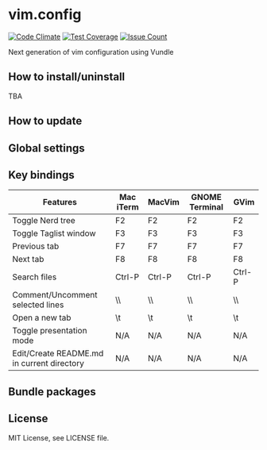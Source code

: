# vim.config

[![Code Climate](https://codeclimate.com/github/bfeng/vim.config/badges/gpa.svg)](https://codeclimate.com/github/bfeng/vim.config)
[![Test Coverage](https://codeclimate.com/github/bfeng/vim.config/badges/coverage.svg)](https://codeclimate.com/github/bfeng/vim.config/coverage)
[![Issue Count](https://codeclimate.com/github/bfeng/vim.config/badges/issue_count.svg)](https://codeclimate.com/github/bfeng/vim.config)

Next generation of vim configuration using Vundle

## How to install/uninstall
TBA

## How to update

## Global settings


## Key bindings

|Features                                   |Mac iTerm|MacVim|GNOME Terminal|GVim  |
|-------------------------------------------|---------|------|--------------|------|
|Toggle Nerd tree                           |F2       |F2    |F2            |F2    |
|Toggle Taglist window                      |F3       |F3    |F3            |F3    |
|Previous tab                               |F7       |F7    |F7            |F7    |
|Next tab                                   |F8       |F8    |F8            |F8    |
|Search files                               |Ctrl-P   |Ctrl-P|Ctrl-P        |Ctrl-P|
|Comment/Uncomment selected lines           | \\\\    | \\\\ | \\\\         | \\\\ |
|Open a new tab                             | \\t     | \\t  | \\t          | \\t  |
|Toggle presentation mode                   |N/A      |N/A|N/A|N/A|
|Edit/Create README.md in current directory |N/A      |N/A|N/A|N/A|

## Bundle packages

## License
MIT License, see LICENSE file.
